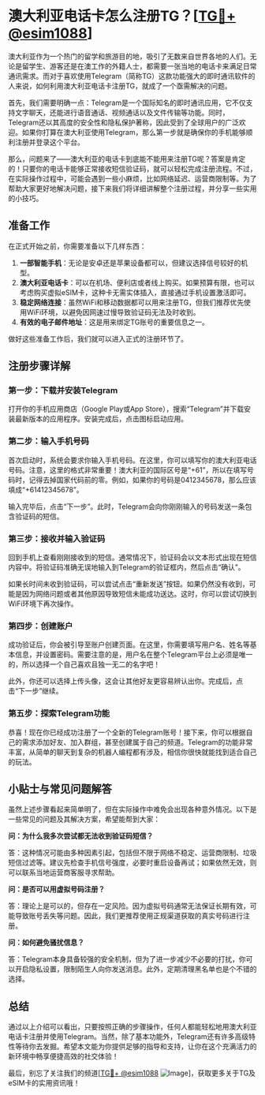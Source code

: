# 澳大利亚电话卡怎么注册TG？[[TG💪+ @esim1088](https://t.me/s/esim1088)]

澳大利亚作为一个热门的留学和旅游目的地，吸引了无数来自世界各地的人们。无论是留学生、游客还是在澳工作的外籍人士，都需要一张当地的电话卡来满足日常通讯需求。而对于喜欢使用Telegram（简称TG）这款功能强大的即时通讯软件的人来说，如何利用澳大利亚电话卡注册TG，就成了一个亟需解决的问题。

首先，我们需要明确一点：Telegram是一个国际知名的即时通讯应用，它不仅支持文字聊天，还能进行语音通话、视频通话以及文件传输等功能。同时，Telegram还以其高度的安全性和隐私保护著称，因此受到了全球用户的广泛欢迎。如果你打算在澳大利亚使用Telegram，那么第一步就是确保你的手机能够顺利注册并登录这个平台。

那么，问题来了——澳大利亚的电话卡到底能不能用来注册TG呢？答案是肯定的！只要你的电话卡能够正常接收短信验证码，就可以轻松完成注册流程。不过，在实际操作过程中，可能会遇到一些小麻烦，比如网络延迟、运营商限制等。为了帮助大家更好地解决问题，接下来我们将详细讲解整个注册过程，并分享一些实用的小技巧。

## 准备工作

在正式开始之前，你需要准备以下几样东西：

1. **一部智能手机**：无论是安卓还是苹果设备都可以，但建议选择信号较好的机型。
2. **澳大利亚电话卡**：可以在机场、便利店或者线上购买。如果预算有限，也可以考虑购买虚拟eSIM卡，这种卡无需实体插入，直接通过手机设置激活即可。
3. **稳定网络连接**：虽然WiFi和移动数据都可以用来注册TG，但我们推荐优先使用WiFi环境，以避免因网速过慢导致验证码无法及时收到。
4. **有效的电子邮件地址**：这是用来绑定TG账号的重要信息之一。

做好这些准备工作后，我们就可以进入正式的注册环节了。

## 注册步骤详解

### 第一步：下载并安装Telegram

打开你的手机应用商店（Google Play或App Store），搜索“Telegram”并下载安装最新版本的应用程序。安装完成后，点击图标启动应用。

### 第二步：输入手机号码

首次启动时，系统会要求你输入手机号码。在这里，你可以填写你的澳大利亚电话号码。注意，这里的格式非常重要！澳大利亚的国际区号是“+61”，所以在填写号码时，记得去掉国家代码前的零。例如，如果你的号码是0412345678，那么应该填成“+61412345678”。

输入完毕后，点击“下一步”。此时，Telegram会向你刚刚输入的号码发送一条包含验证码的短信。

### 第三步：接收并输入验证码

回到手机上查看刚刚接收到的短信。通常情况下，验证码会以文本形式出现在短信内容中。将验证码准确无误地输入到Telegram的验证框内，然后点击“确认”。

如果长时间未收到验证码，可以尝试点击“重新发送”按钮。如果仍然没有收到，可能是因为网络问题或者其他原因导致短信未能成功送达。这时，你可以尝试切换到WiFi环境下再次操作。

### 第四步：创建账户

成功验证后，你会被引导至账户创建页面。在这里，你需要填写用户名、姓名等基本信息，并设置密码。需要注意的是，用户名在整个Telegram平台上必须是唯一的，所以选择一个自己喜欢且独一无二的名字吧！

此外，你还可以选择上传头像，这会让其他好友更容易辨认出你。完成后，点击“下一步”继续。

### 第五步：探索Telegram功能

恭喜！现在你已经成功注册了一个全新的Telegram账号！接下来，你可以根据自己的需求添加好友、加入群组，甚至创建属于自己的频道。Telegram的功能非常丰富，从简单的聊天到复杂的机器人编程都有涉及，相信你很快就能找到适合自己的玩法。

## 小贴士与常见问题解答

虽然上述步骤看起来简单明了，但在实际操作中难免会出现各种意外情况。以下是一些常见的问题及其解决方案，希望能帮到大家：

**问：为什么我多次尝试都无法收到验证码短信？**

答：这种情况可能由多种因素引起，包括但不限于网络不稳定、运营商限制、垃圾短信过滤等。建议先检查手机信号强度，必要时重启设备再试；如果依然无效，则可以联系当地运营商客服寻求帮助。

**问：是否可以用虚拟号码注册？**

答：理论上是可以的，但存在一定风险。因为虚拟号码通常无法保证长期有效，可能导致账号丢失等问题。因此，我们更推荐使用正规渠道获取的真实号码进行注册。

**问：如何避免骚扰信息？**

答：Telegram本身具备较强的安全机制，但为了进一步减少不必要的打扰，你可以开启隐私设置，限制陌生人向你发送消息。此外，定期清理黑名单也是个不错的选择。

## 总结

通过以上介绍可以看出，只要按照正确的步骤操作，任何人都能轻松地用澳大利亚电话卡注册并使用Telegram。当然，除了基本功能外，Telegram还有许多高级特性等待你去发掘。希望本文能为你提供足够的指导和支持，让你在这个充满活力的新环境中畅享便捷高效的社交体验！

最后，别忘了关注我们的频道[[TG💪+ @esim1088](https://t.me/s/esim1088) ![Image](https://i.postimg.cc/4NQfJmqS/Snipaste-2025-05-13-00-14-12.png)]，获取更多关于TG及eSIM卡的实用资讯哦！